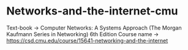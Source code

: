 # Networks-and-the-internet-cmu
Text-book -> Computer Networks: A Systems Approach (The Morgan Kaufmann Series in Networking) 6th Edition
Course  name -> https://csd.cmu.edu/course/15641-networking-and-the-internet
